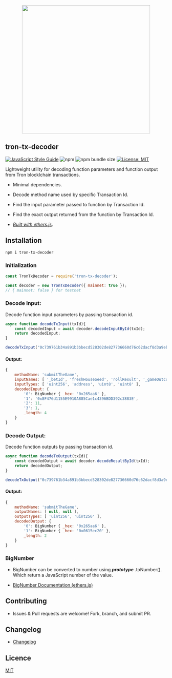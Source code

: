 <p align="center">
<img src="https://tron.network/static/images/logo.png" width=400 />
</p>

## tron-tx-decoder

[![JavaScript Style Guide](https://img.shields.io/badge/code_style-standard-brightgreen.svg)](https://standardjs.com) ![npm](https://img.shields.io/npm/v/tron-tx-decoder) ![npm bundle size](https://img.shields.io/bundlephobia/min/tron-tx-decoder) [![License: MIT](https://img.shields.io/badge/License-MIT-blue.svg)](https://opensource.org/licenses/MIT) 

Lightweight utility for decoding function parameters and function output from Tron blocklchain transactions.

- Minimal dependencies.

- Decode method name used by specific Transaction Id.

- Find the input parameter passed to function by Transaction Id.

- Find the exact output returned from the function by Transaction Id.


- _[Built with ethers.js](https://github.com/ethers-io/ethers.js/)_.

## Installation

```bash
npm i tron-tx-decoder
```

### Initialization

```js
const TronTxDecoder = require('tron-tx-decoder');

const decoder = new TronTxDecoder({ mainnet: true });
// { mainnet: false } for testnet
```

### Decode Input:
Decode function input parameters by passing transaction id.
```js
async function decodeTxInput(txId){
    const decodedInput = await decoder.decodeInputById(txId);
    return decodedInput;
}

decodeTxInput("0c739761b34a891b3bbecd528302de827736660d76c62dacf8d3a9ebe7dade08");
```
#### Output:
```js
{ 
    methodName: 'submitTheGame',
    inputNames: [ '_betId', 'freshHouseSeed', 'rollResult', '_gameOutcome' ],
    inputTypes: [ 'uint256', 'address', 'uint8', 'uint8' ],
    decodedInput: { 
        '0': BigNumber { _hex: '0x265aa6' },
        '1': '0x8F476d1155E9910A885Cae1c4396BDD392c3883E',
        '2': 11,
        '3': 1,
        _length: 4 
    } 
}
```

### Decode Output:
Decode function outputs by passing transaction id.

```js
async function decodeTxOutput(txId){
    const decodedOutput = await decoder.decodeResultById(txId);
    return decodedOutput;
}

decodeTxOutput("0c739761b34a891b3bbecd528302de827736660d76c62dacf8d3a9ebe7dade08");
```
#### Output:
```js
{ 
    methodName: 'submitTheGame',
    outputNames: [ null, null ],
    outputTypes: [ 'uint256', 'uint256' ],
    decodedOutput: { 
        '0': BigNumber { _hex: '0x265aa6' },
        '1': BigNumber { _hex: '0x0615ec20' },
        _length: 2 
    }
}
```

### BigNumber

- BigNumber can be converted to number using  ***prototype*** .toNumber(). Which return a JavaScript number of the value.

- [BigNumber Documentation (ethers.js)](https://docs.ethers.io/ethers.js/html/api-utils.html#big-numbers)

## Contributing

- Issues & Pull requests are welcome! Fork, branch, and submit PR.

## Changelog

- [Changelog](https://github.com/meetsiraja/tron-tx-decoder/blob/master/CHANGELOG.md)

## Licence

[MIT](https://github.com/meetsiraja/tron-tx-decoder/blob/master/LICENCE.md)

